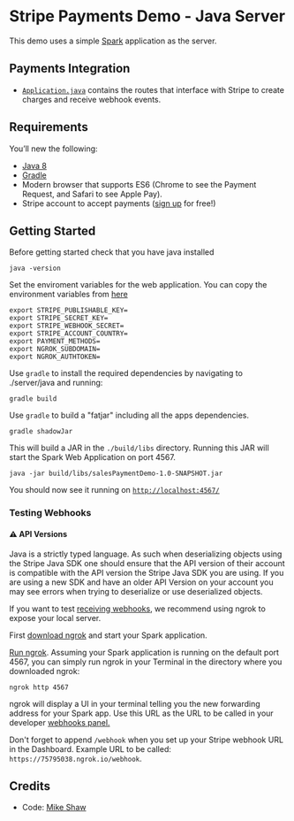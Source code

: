 # Stripe Payments Demo - Java Server

This demo uses a simple [Spark](http://sparkjava.com) application as the server.

## Payments Integration

- [`Application.java`](src/main/java/app/Application.java) contains the routes that interface with Stripe to create charges and receive webhook events.

## Requirements

You’ll new the following:

- [Java 8](https://www.oracle.com/technetwork/java/javase/overview/java8-2100321.html)
- [Gradle](https://gradle.org/)
- Modern browser that supports ES6 (Chrome to see the Payment Request, and Safari to see Apple Pay).
- Stripe account to accept payments ([sign up](https://dashboard.stripe.com/register) for free!)

## Getting Started

Before getting started check that you have java installed

```
java -version
```

Set the enviroment variables for the web application. You can copy the environment variables from [here](../../.env.example)

```
export STRIPE_PUBLISHABLE_KEY=
export STRIPE_SECRET_KEY=
export STRIPE_WEBHOOK_SECRET=
export STRIPE_ACCOUNT_COUNTRY=
export PAYMENT_METHODS=
export NGROK_SUBDOMAIN=
export NGROK_AUTHTOKEN=
```

Use `gradle` to install the required dependencies by navigating to ./server/java and running:

```
gradle build
```

Use `gradle` to build a "fatjar" including all the apps dependencies.

```
gradle shadowJar
```

This will build a JAR in the `./build/libs` directory. Running this JAR will start the Spark Web Application on port 4567.

```
java -jar build/libs/salesPaymentDemo-1.0-SNAPSHOT.jar
```

You should now see it running on [`http://localhost:4567/`](http://localhost:4567/)

### Testing Webhooks

#### :warning: API Versions

Java is a strictly typed language. As such when deserializing objects using the Stripe Java SDK one should ensure that the API version of their account is
compatible with the API version the Stripe Java SDK you are using. If you are using a new SDK and have an older API Version on your account you may see errors
when trying to deserialize or use deserialized objects.


If you want to test [receiving webhooks](https://stripe.com/docs/webhooks), we recommend using ngrok to expose your local server.

First [download ngrok](https://ngrok.com) and start your Spark application.

[Run ngrok](https://ngrok.com/docs). Assuming your Spark application is running on the default port 4567, you can simply run ngrok in your Terminal in the directory where you downloaded ngrok:

```
ngrok http 4567
```

ngrok will display a UI in your terminal telling you the new forwarding address for your Spark app. Use this URL as the URL to be called in your developer [webhooks panel.](https://dashboard.stripe.com/account/webhooks)

Don't forget to append `/webhook` when you set up your Stripe webhook URL in the Dashboard. Example URL to be called: `https://75795038.ngrok.io/webhook`.

## Credits
- Code: [Mike Shaw](https://www.linkedin.com/in/mandshaw/)
